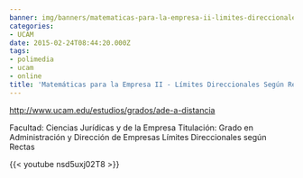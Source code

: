 ```yaml
---
banner: img/banners/matematicas-para-la-empresa-ii-limites-direccionales-segun-rectas-alfonso-rosa.jpg
categories:
- UCAM
date: 2015-02-24T08:44:20.000Z
tags:
- polimedia
- ucam
- online
title: 'Matemáticas para la Empresa II - Límites Direccionales Según Rectas - Alfonso Rosa'
---
```


http://www.ucam.edu/estudios/grados/ade-a-distancia

Facultad: Ciencias Jurídicas y de la Empresa
Titulación: Grado en Administración y Dirección de Empresas
Límites Direccionales según Rectas

{{< youtube nsd5uxj02T8 >}}
